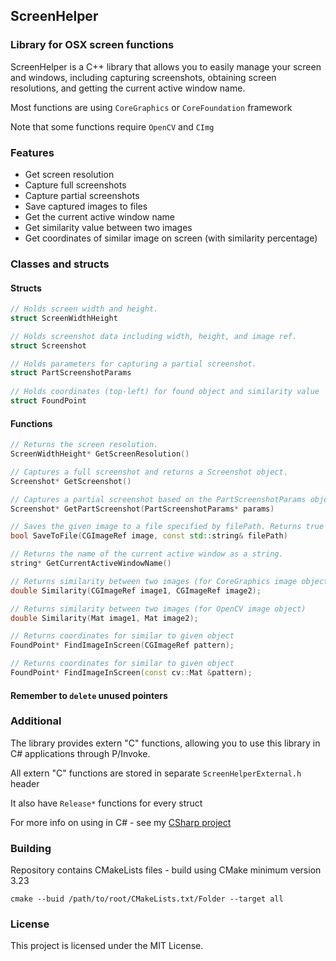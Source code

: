 ## ScreenHelper
### Library for OSX screen functions

ScreenHelper is a C++ library that allows you to easily manage your screen and windows, including capturing screenshots, obtaining screen resolutions, and getting the current active window name.

Most functions are using `CoreGraphics` or `CoreFoundation` framework

Note that some functions require `OpenCV` and `CImg`

### Features

- Get screen resolution
- Capture full screenshots
- Capture partial screenshots
- Save captured images to files
- Get the current active window name
- Get similarity value between two images
- Get coordinates of similar image on screen (with similarity percentage)

### Classes and structs
#### Structs
```c++
// Holds screen width and height.
struct ScreenWidthHeight

// Holds screenshot data including width, height, and image ref.
struct Screenshot

// Holds parameters for capturing a partial screenshot.
struct PartScreenshotParams
        
// Holds coordinates (top-left) for found object and similarity value
struct FoundPoint
```

#### Functions

```c++
// Returns the screen resolution.
ScreenWidthHeight* GetScreenResolution()

// Captures a full screenshot and returns a Screenshot object.
Screenshot* GetScreenshot()

// Captures a partial screenshot based on the PartScreenshotParams object and returns a Screenshot object.
Screenshot* GetPartScreenshot(PartScreenshotParams* params)

// Saves the given image to a file specified by filePath. Returns true if successful, false otherwise.
bool SaveToFile(CGImageRef image, const std::string& filePath)

// Returns the name of the current active window as a string.
string* GetCurrentActiveWindowName()

// Returns similarity between two images (for CoreGraphics image object)
double Similarity(CGImageRef image1, CGImageRef image2);

// Returns similarity between two images (for OpenCV image object)
double Similarity(Mat image1, Mat image2);

// Returns coordinates for similar to given object 
FoundPoint* FindImageInScreen(CGImageRef pattern);

// Returns coordinates for similar to given object 
FoundPoint* FindImageInScreen(const cv::Mat &pattern);
```

#### Remember to `delete` unused pointers 

### Additional

The library provides extern "C" functions, allowing you to use this library in C# applications through P/Invoke.

All extern "C" functions are stored in separate `ScreenHelperExternal.h` header

It also have `Release*` functions for every struct

For more info on using in C# - see my [CSharp project](https://github.com/pents/ScreenHelper.Sharp)

### Building

Repository contains CMakeLists files - build using CMake minimum version 3.23



```
cmake --buid /path/to/root/CMakeLists.txt/Folder --target all
```




### License

This project is licensed under the MIT License.